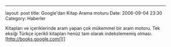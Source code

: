 ---
layout: post
title: Google&#039;dan Kitap Arama moturu
Date: 2006-09-04 23:30
Category: Haberler

Kitapları ve içeriklerinde aram yapan çok mükemmel bir aram motoru. Tek
eksiği Türkçe içerikli kitapları henüz tam olarak indekslememiş olması.
[http://books.google.com/][]

  [http://books.google.com/]: http://books.google.com/
